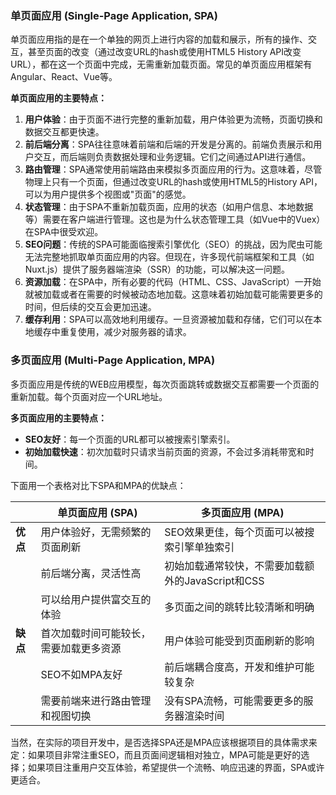 ### 单页面应用 (Single-Page Application, SPA)

单页面应用指的是在一个单独的网页上进行内容的加载和展示，所有的操作、交互，甚至页面的改变（通过改变URL的hash或使用HTML5 History API改变URL），都在这一个页面中完成，无需重新加载页面。常见的单页面应用框架有Angular、React、Vue等。

**单页面应用的主要特点：**

1. **用户体验**：由于页面不进行完整的重新加载，用户体验更为流畅，页面切换和数据交互都更快速。
2. **前后端分离**：SPA往往意味着前端和后端的开发是分离的。前端负责展示和用户交互，而后端则负责数据处理和业务逻辑。它们之间通过API进行通信。
3. **路由管理**：SPA通常使用前端路由来模拟多页面应用的行为。这意味着，尽管物理上只有一个页面，但通过改变URL的hash或使用HTML5的History API，可以为用户提供多个视图或"页面"的感觉。
4. **状态管理**：由于SPA不重新加载页面，应用的状态（如用户信息、本地数据等）需要在客户端进行管理。这也是为什么状态管理工具（如Vue中的Vuex）在SPA中很受欢迎。
5. **SEO问题**：传统的SPA可能面临搜索引擎优化（SEO）的挑战，因为爬虫可能无法完整地抓取单页面应用的内容。但现在，许多现代前端框架和工具（如Nuxt.js）提供了服务器端渲染（SSR）的功能，可以解决这一问题。
6. **资源加载**：在SPA中，所有必要的代码（HTML、CSS、JavaScript）一开始就被加载或者在需要的时候被动态地加载。这意味着初始加载可能需要更多的时间，但后续的交互会更加迅速。
7. **缓存利用**：SPA可以高效地利用缓存。一旦资源被加载和存储，它们可以在本地缓存中重复使用，减少对服务器的请求。


### 多页面应用 (Multi-Page Application, MPA)

多页面应用是传统的WEB应用模型，每次页面跳转或数据交互都需要一个页面的重新加载。每个页面对应一个URL地址。

**多页面应用的主要特点：**
- **SEO友好**：每一个页面的URL都可以被搜索引擎索引。
- **初始加载快速**：初次加载时只请求当前页面的资源，不会过多消耗带宽和时间。

下面用一个表格对比下SPA和MPA的优缺点：

|            | 单页面应用 (SPA)                        | 多页面应用 (MPA)                          |
|------------|----------------------------------------|------------------------------------------|
| **优点**   | 用户体验好，无需频繁的页面刷新         | SEO效果更佳，每个页面可以被搜索引擎单独索引  |
|            | 前后端分离，灵活性高                    | 初始加载通常较快，不需要加载额外的JavaScript和CSS |
|            | 可以给用户提供富交互的体验               | 多页面之间的跳转比较清晰和明确            |
| **缺点**   | 首次加载时间可能较长，需要加载更多资源   | 用户体验可能受到页面刷新的影响            |
|            | SEO不如MPA友好                           | 前后端耦合度高，开发和维护可能较复杂     |
|            | 需要前端来进行路由管理和视图切换         | 没有SPA流畅，可能需要更多的服务器渲染时间  |

当然，在实际的项目开发中，是否选择SPA还是MPA应该根据项目的具体需求来定：如果项目非常注重SEO，而且页面间逻辑相对独立，MPA可能是更好的选择；如果项目注重用户交互体验，希望提供一个流畅、响应迅速的界面，SPA或许更适合。